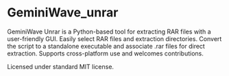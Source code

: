 # GeminiWave_unrar
GeminiWave Unrar is a Python-based tool for extracting RAR files with a user-friendly GUI. Easily select RAR files and extraction directories. Convert the script to a standalone executable and associate .rar files for direct extraction. Supports cross-platform use and welcomes contributions. 

Licensed under standard MIT license.
